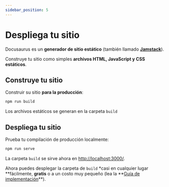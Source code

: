 ```yaml
---
sidebar_position: 5
---
```


# Despliega tu sitio

Docusaurus es un **generador de sitio estático** (también llamado **[Jamstack](https://jamstack.org/)**).

Construye tu sitio como simples **archivos HTML, JavaScript y CSS estáticos**.

## Construye tu sitio

Construir su sitio **para la producción**:

```bash
npm run build
```

Los archivos estáticos se generan en la carpeta `build`

## Despliega tu sitio

Prueba tu compilación de producción localmente:

```bash
npm run serve
```

La carpeta `build` se sirve ahora en [http://localhost:3000/](http://localhost:3000/).

Ahora puedes desplegar la carpeta de `build` \*casi en cualquier lugar **fácilmente, **gratis** o a un costo muy pequeño (lea la **[Guía de implementación](https://docusaurus.io/docs/deployment)\*\*).
